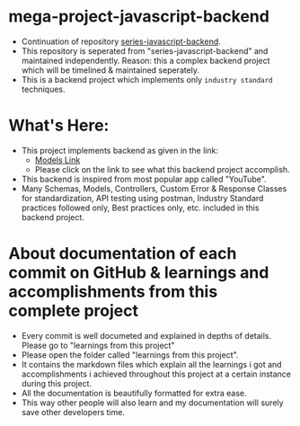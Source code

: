 # mega-project-javascript-backend

- Continuation of repository [series-javascript-backend](https://github.com/navraj-singh-dev/series-javascript-backend).
- This repository is seperated from "series-javascript-backend" and maintained independently.
  Reason: this a complex backend project which will be timelined & maintained seperately.
- This is a backend project which implements only `industry standard` techniques.

# What's Here:

- This project implements backend as given in the link:
  - [Models Link](https://app.eraser.io/workspace/YtPqZ1VogxGy1jzIDkzj)
  - Please click on the link to see what this backend project accomplish.
- This backend is inspired from most popular app called "YouTube".
- Many Schemas, Models, Controllers, Custom Error & Response Classes for standardization,
  API testing using postman, Industry Standard practices followed only, Best practices only, etc. 
  included in this backend project.

# About documentation of each commit on GitHub &  learnings and accomplishments from this complete project
- Every commit is well documeted and explained in depths of details. Please go to "learnings from this project"
- Please open the folder called "learnings from this project".
- It contains the markdown files which explain all the learnings i got and accomplishments i achieved throughout this project at a certain instance during this project.
- All the documentation is beautifully formatted for extra ease. 
- This way other people will also learn and my documentation will surely save other developers time.
